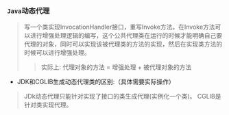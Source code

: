 ### `Java`动态代理
> 写一个类实现InvocationHandler接口，重写Invoke方法，在Invoke方法可以进行增强处理逻辑的编写，这个公共代理类在运行的时候才能明确自己要代理的对象，同时可以实现该被代理类的方法的实现，然后在实现类方法的时候可以进行增强处理。
>> 实际上: 代理对象的方法 = 增强处理 + 被代理对象的方法


* JDK和CGLIB生成动态代理类的区别:（具体需要实际操作）
> JDk动态代理只能针对实现了接口的类生成代理(实例化一个类)。
> CGLIB是针对类实现代理。